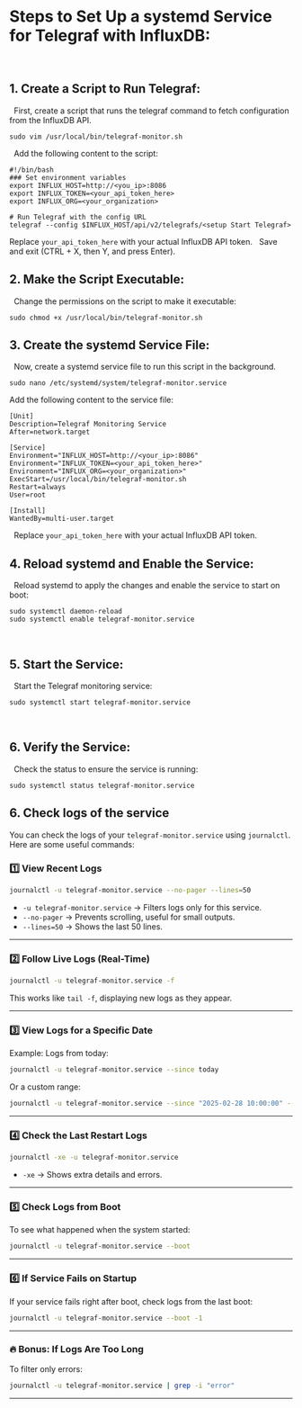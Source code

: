# Steps to Set Up a systemd Service for Telegraf with InfluxDB:
 
## 1.⁠ ⁠Create a Script to Run Telegraf:
 
First, create a script that runs the telegraf command to fetch configuration from the InfluxDB API.
 
```shell
sudo vim /usr/local/bin/telegraf-monitor.sh
```
 
Add the following content to the script:
 
```shell
#!/bin/bash
### Set environment variables
export INFLUX_HOST=http://<you_ip>:8086
export INFLUX_TOKEN=<your_api_token_here>
export INFLUX_ORG=<your_organization>

# Run Telegraf with the config URL
telegraf --config $INFLUX_HOST/api/v2/telegrafs/<setup Start Telegraf>
```
Replace `your_api_token_here` with your actual InfluxDB API token.
 
Save and exit (CTRL + X, then Y, and press Enter).
 
## 2.⁠ ⁠Make the Script Executable:
 
Change the permissions on the script to make it executable:
 
```shell
sudo chmod +x /usr/local/bin/telegraf-monitor.sh
```

## 3.⁠ ⁠Create the systemd Service File:
 
Now, create a systemd service file to run this script in the background.
 
```shell
sudo nano /etc/systemd/system/telegraf-monitor.service
```

Add the following content to the service file:

```shell
[Unit]
Description=Telegraf Monitoring Service
After=network.target
 
[Service]
Environment="INFLUX_HOST=http://<your_ip>:8086"
Environment="INFLUX_TOKEN=<your_api_token_here>"
Environment="INFLUX_ORG=<your_organization>"
ExecStart=/usr/local/bin/telegraf-monitor.sh
Restart=always
User=root
 
[Install]
WantedBy=multi-user.target

```
 
Replace `your_api_token_here` with your actual InfluxDB API token.
 
## 4.⁠ ⁠Reload systemd and Enable the Service:
 
Reload systemd to apply the changes and enable the service to start on boot:

```shell
sudo systemctl daemon-reload
sudo systemctl enable telegraf-monitor.service
```
 
## 5.⁠ ⁠Start the Service:
 
Start the Telegraf monitoring service:
 
```shell
sudo systemctl start telegraf-monitor.service
```
 
## 6.⁠ ⁠Verify the Service:
 
Check the status to ensure the service is running:
 
```shell
sudo systemctl status telegraf-monitor.service
```

## 6. Check logs of the service
You can check the logs of your `telegraf-monitor.service` using `journalctl`. Here are some useful commands:

### 1️⃣ **View Recent Logs**
```bash
journalctl -u telegraf-monitor.service --no-pager --lines=50
```
- `-u telegraf-monitor.service` → Filters logs only for this service.
- `--no-pager` → Prevents scrolling, useful for small outputs.
- `--lines=50` → Shows the last 50 lines.

---

### 2️⃣ **Follow Live Logs (Real-Time)**
```bash
journalctl -u telegraf-monitor.service -f
```
This works like `tail -f`, displaying new logs as they appear.

---

### 3️⃣ **View Logs for a Specific Date**
Example: Logs from today:
```bash
journalctl -u telegraf-monitor.service --since today
```
Or a custom range:
```bash
journalctl -u telegraf-monitor.service --since "2025-02-28 10:00:00" --until "2025-02-28 16:00:00"
```

---

### 4️⃣ **Check the Last Restart Logs**
```bash
journalctl -xe -u telegraf-monitor.service
```
- `-xe` → Shows extra details and errors.

---

### 5️⃣ **Check Logs from Boot**
To see what happened when the system started:
```bash
journalctl -u telegraf-monitor.service --boot
```

---

### 6️⃣ **If Service Fails on Startup**
If your service fails right after boot, check logs from the last boot:
```bash
journalctl -u telegraf-monitor.service --boot -1
```

---

### 🔥 **Bonus: If Logs Are Too Long**
To filter only errors:
```bash
journalctl -u telegraf-monitor.service | grep -i "error"
```

---

